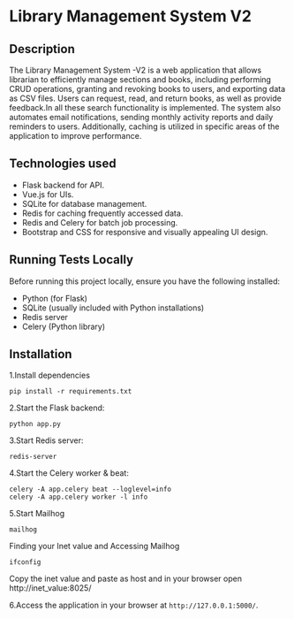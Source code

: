 # Library Management System V2

## Description
The Library Management System -V2 is a web application that allows librarian to efficiently manage sections and books, including performing CRUD operations, granting and revoking books to users, and exporting data as CSV files. Users can request, read, and return books, as well as provide feedback.In all these search functionality is implemented. The system also automates email notifications, sending monthly activity reports and daily reminders to users. Additionally, caching is utilized in specific areas of the application to improve performance.


## Technologies used
- Flask backend for API.
- Vue.js for UIs.
- SQLite for database management.
- Redis for caching frequently accessed data.
- Redis and Celery for batch job processing.
- Bootstrap and CSS for responsive and visually appealing UI design.

## Running Tests Locally
Before running this project locally, ensure you have the following installed:
- Python (for Flask)
- SQLite (usually included with Python installations)
- Redis server
- Celery (Python library)


## Installation
1.Install dependencies

```
pip install -r requirements.txt
```

2.Start the Flask backend:

```
python app.py
```

3.Start Redis server:

```
redis-server
```

4.Start the Celery worker & beat:

```
celery -A app.celery beat --loglevel=info
celery -A app.celery worker -l info
```

5.Start Mailhog

```
mailhog
```

Finding your Inet value and Accessing Mailhog
```
ifconfig
```
Copy the inet value and paste as host and in your browser open  http://inet_value:8025/


6.Access the application in your browser at `http://127.0.0.1:5000/`.


